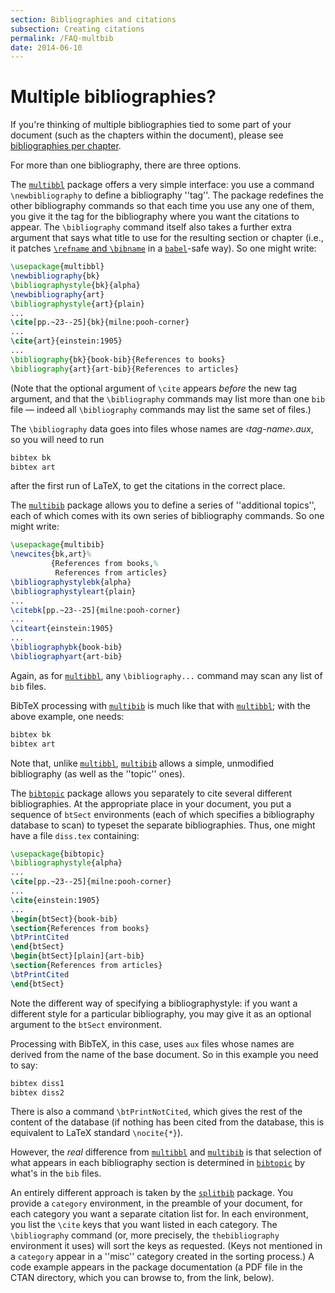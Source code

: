 ```yaml
---
section: Bibliographies and citations
subsection: Creating citations
permalink: /FAQ-multbib
date: 2014-06-10
---
```


# Multiple bibliographies?

If you're thinking of multiple bibliographies tied to some part of
your document (such as the chapters within the document), please see
[bibliographies per chapter](/FAQ-chapbib).

For more than one bibliography, there are three options.

The [`multibbl`](https://ctan.org/pkg/multibbl) package offers a very simple interface: you use
a command `\newbibliography` to define a bibliography ''tag''.  The package
redefines the other bibliography commands so that each time you use any one
of them, you give it the tag for the bibliography where you want the
citations to appear.  The `\bibliography` command itself also takes
a further extra argument that says what title to use for the resulting
section or chapter (i.e., it patches
[`\refname` and `\bibname`](/FAQ-fixnam) in a
[`babel`](https://ctan.org/pkg/babel)-safe way).  So one might write:
```latex
\usepackage{multibbl}
\newbibliography{bk}
\bibliographystyle{bk}{alpha}
\newbibliography{art}
\bibliographystyle{art}{plain}
...
\cite[pp.~23--25]{bk}{milne:pooh-corner}
...
\cite{art}{einstein:1905}
...
\bibliography{bk}{book-bib}{References to books}
\bibliography{art}{art-bib}{References to articles}
```
(Note that the optional argument of `\cite` appears _before_ the
new tag argument, and that the `\bibliography` commands may list
more than one `bib` file&nbsp;&mdash; indeed all `\bibliography` commands
may list the same set of files.)

The `\bibliography` data goes into files whose names are
&lsaquo;_tag-name_&rsaquo;_.aux_, so you will need to run
```latex
bibtex bk
bibtex art
```
after the first run of LaTeX, to get the citations in the correct
place.

The [`multibib`](https://ctan.org/pkg/multibib) package allows you to define a series of
''additional topics'', each of which comes with its own series of
bibliography commands.  So one might write:
<!-- {% raw %} -->
```latex
\usepackage{multibib}
\newcites{bk,art}%
         {References from books,%
          References from articles}
\bibliographystylebk{alpha}
\bibliographystyleart{plain}
...
\citebk[pp.~23--25]{milne:pooh-corner}
...
\citeart{einstein:1905}
...
\bibliographybk{book-bib}
\bibliographyart{art-bib}
```
<!-- {% endraw %} -->
Again, as for [`multibbl`](https://ctan.org/pkg/multibbl), any `\bibliography...` command may
scan any list of `bib` files.

BibTeX processing with [`multibib`](https://ctan.org/pkg/multibib) is much like that with
[`multibbl`](https://ctan.org/pkg/multibbl); with the above example, one needs:
```latex
bibtex bk
bibtex art
```
Note that, unlike [`multibbl`](https://ctan.org/pkg/multibbl), [`multibib`](https://ctan.org/pkg/multibib) allows a
simple, unmodified bibliography (as well as the ''topic'' ones).  

The [`bibtopic`](https://ctan.org/pkg/bibtopic) package allows you separately to cite several
different bibliographies.  At the appropriate place in your document,
you put a sequence of `btSect` environments (each of which
specifies a bibliography database to scan) to typeset the separate
bibliographies.  Thus, one might have a file `diss.tex` containing:
```latex
\usepackage{bibtopic}
\bibliographystyle{alpha}
...
\cite[pp.~23--25]{milne:pooh-corner}
...
\cite{einstein:1905}
...
\begin{btSect}{book-bib}
\section{References from books}
\btPrintCited
\end{btSect}
\begin{btSect}[plain]{art-bib}
\section{References from articles}
\btPrintCited
\end{btSect}
```
Note the different way of specifying a bibliographystyle: if you want
a different style for a particular bibliography, you may give it as an
optional argument to the `btSect` environment.

Processing with BibTeX, in this case, uses `aux` files whose names
are derived from the name of the base document.  So in this example
you need to say:
```latex
bibtex diss1
bibtex diss2
```

There is also a command `\btPrintNotCited`, which gives the rest of
the content of the database (if nothing has been cited from the
database, this is equivalent to LaTeX standard `\nocite{*}`).

However, the _real_ difference from [`multibbl`](https://ctan.org/pkg/multibbl) and
[`multibib`](https://ctan.org/pkg/multibib) is that selection of what appears in each
bibliography section is determined in [`bibtopic`](https://ctan.org/pkg/bibtopic) by what's in
the `bib` files.

An entirely different approach is taken by the [`splitbib`](https://ctan.org/pkg/splitbib)
package.  You provide a `category` environment, in the
preamble of your document, for each category you want a separate
citation list for.  In each environment, you list the `\cite` keys
that you want listed in each category.  The `\bibliography` command
(or, more precisely, the `thebibliography` environment it
uses) will sort the keys as requested.  (Keys not mentioned in a
`category` appear in a ''misc'' category created in the
sorting process.)  A code example appears in the package documentation
(a PDF file in the CTAN directory,
  which you can browse to, from the link, below).

